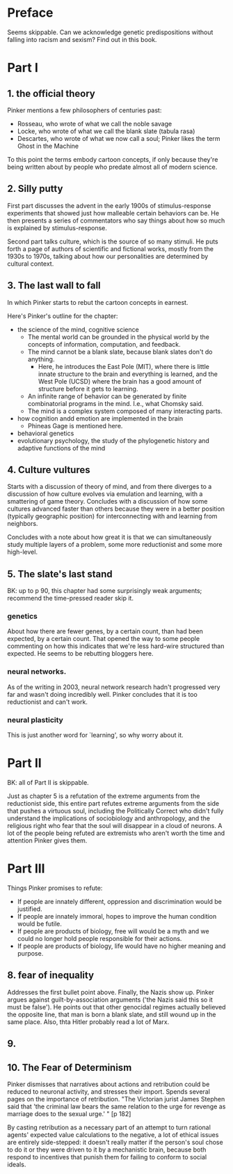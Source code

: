 # Preface

Seems skippable. Can we acknowledge genetic predispositions without falling into racism and sexism? Find out in this book.

# Part I
## 1. the official theory
Pinker mentions a few philosophers of centuries past:

* Rosseau, who wrote of what we call the noble savage
* Locke, who wrote of what we call the blank slate (tabula rasa)
* Descartes, who wrote of what we now call a soul; Pinker likes the term Ghost in the Machine

To this point the terms embody cartoon concepts, if only because they're being written about by people
who predate almost all of modern science.

## 2. Silly putty
First part discusses the advent in the early 1900s of stimulus-response experiments that showed
just how malleable certain behaviors can be. He then presents a series of commentators who say
things about how so much is explained by stimulus-response.

Second part talks culture, which is the source of so many stimuli. He puts forth a page of authors
of scientific and fictional works, mostly from the 1930s to 1970s, talking about how our personalities
are determined by cultural context.

## 3. The last wall to fall

In which Pinker starts to rebut the cartoon concepts in earnest.

Here's Pinker's outline for the chapter:

* the science of the mind, cognitive science
  * The mental world can be grounded in the physical world by the concepts of
  information, computation, and feedback.
  * The mind cannot be a blank slate, because blank slates don't do anything.
    * Here, he introduces the East Pole (MIT), where there is little innate structure 
      to the brain and everything is learned,  and the West Pole (UCSD) where the brain
      has a good amount of structure before it gets to learning.
  * An infinite range of behavior can be generated by finite combinatorial programs in the
  mind. I.e., what Chomsky said.
  * The mind is a complex system composed of many interacting parts.
* how cognition andd emotion are implemented in the brain
    * Phineas Gage is mentioned here.
* behavioral genetics
* evolutionary psychology, the study of the phylogenetic history and adaptive functions of the mind

## 4. Culture vultures

Starts with a discussion of theory of mind, and from there diverges to a discussion of how
culture evolves via emulation and learning, with a smattering of game theory. Concludes
with a discussion of how some cultures advanced faster than others because they were in a
better position (typically geographic position) for interconnecting with and learning from
neighbors.

Concludes with a note about how great it is that we can simultaneously study multiple
layers of a problem, some more reductionist and some more high-level.

## 5. The slate's last stand

BK: up to p 90, this chapter had some surprisingly weak arguments; recommend the time-pressed reader skip it.

### genetics
About how there are fewer genes, by a certain count, than had been expected, by a certain
count. That opened the way to some people commenting on how this indicates that we're less
hard-wire structured than expected. He seems to be rebutting bloggers here.

### neural networks.
As of the writing in 2003, neural network research hadn't progressed very far and wasn't
doing incredibly well. Pinker concludes that it is too reductionist and can't work.

### neural plasticity
This is just another word for `learning', so why worry about it.

# Part II

BK: all of Part II is skippable.

Just as chapter 5 is a refutation of the extreme arguments from the reductionist side,
this entire part refutes extreme arguments from the side that pushes a virtuous soul,
including the Politically Correct who didn't fully understand the implications of
sociobiology and anthropology, and the religious right who fear that the soul will
disappear in a cloud of neurons. A lot of the people being refuted are extremists who
aren't worth the time and attention Pinker gives them.

# Part III

Things Pinker promises to refute:

* If people are innately different, oppression and discrimination would be justified.
* If people are innately immoral, hopes to improve the human condition would be futile.
* If people are products of biology, free will would be a myth and we could no longer hold people responsible for their actions.
* If people are products of biology, life would have no higher meaning and purpose.

## 8. fear of inequality

Addresses the first bullet point above. Finally, the Nazis show up. Pinker argues 
against guilt-by-association arguments ('the Nazis said this so it must be false').
He points out that other genocidal regimes actually believed the opposite line, that
man is born a blank slate, and still wound up in the same place. Also, thta Hitler 
probably read a lot of Marx.

## 9.

## 10. The Fear of Determinism
Pinker dismisses that narratives about actions and retribution could be reduced to
neuronal activity, and stresses their import. Spends several pages on the importance of
retribution.  "The Victorian jurist James Stephen said that 'the criminal law bears the
same relation to the urge for revenge as marriage does to the sexual urge.' " [p 182]

By casting retribution as a necessary part of an attempt to turn 
rational agents' expected value calculations to the negative, a lot of ethical issues are
entirely side-stepped: it doesn't really matter if the person's soul chose to do it or
they were driven to it by a mechanistic brain, because both respond to incentives that
punish them for failing to conform to social ideals.


